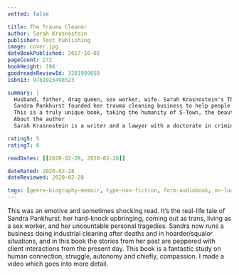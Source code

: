 ```yaml
---
vetted: false

title: The Trauma Cleaner
author: Sarah Krasnostein
publisher: Text Publishing
image: cover.jpg
dateBookPublished: 2017-10-02
pageCount: 272
bookHeight: 198
goodreadsReviewId: 3201999050
isbn13: 9781925498523

summary: |
  Husband, father, drag queen, sex worker, wife. Sarah Krasnostein's The Trauma Cleaner is a love letter to an extraordinary ordinary life. In Sandra Pankhurst she discovered a woman capable of taking a lifetime of hostility and transphobic abuse and using it to care for some of society's most in-need people. 
  Sandra Pankhurst founded her trauma cleaning business to help people whose emotional scars are written on their houses. From the forgotten flat of a drug addict to the infested home of a hoarder, Sandra enters properties and lives at the same time. But few of the people she looks after know anything of the complexity of Sandra's own life. Raised in an uncaring home, Sandra's miraculous gift for warmth and humour in the face of unspeakable personal tragedy mark her out as a one-off.
  This is a truly unique book, taking the humanity of S-Town, the beauty of H Is for Hawk and the sensitivity of When Breath Becomes Air to create something of startling originality. 
  About the author
  Sarah Krasnostein is a writer and a lawyer with a doctorate in criminal law. A fourth generation American and a third generation Australian, she has lived and worked in both countries. She lives in Melbourne and spends part of the year working in New York City. The Trauma Cleaner (Text Publishing / St Martin's Press) is her first book.

rating5: 5
rating7: 6

readDates: [[2020-02-28, 2020-02-28]]

dateRated: 2020-02-28
dateReviewed: 2020-02-28

tags: [genre-biography-memoir, type-non-fiction, form-audiobook, on-loan, sub-death, sub-grief]
---
```


This was an emotive and sometimes shocking read. It’s the real-life tale of Sandra Pankhurst: her hard-knock upbringing, coming out as trans, living as a sex worker, and her uncountable personal tragedies. Sandra now runs a business doing industrial cleaning after deaths and in hoarder/squalor situations, and in this book the stories from her past are peppered with client interactions from the present day. This book is a fantastic study on human connection, struggle, autonomy and chiefly, compassion.
  I made a video which goes into more detail.
